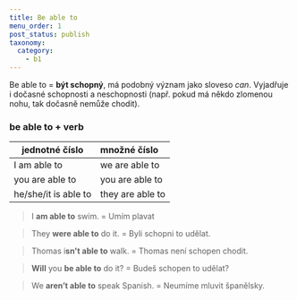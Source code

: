 ```yaml
---
title: Be able to
menu_order: 1
post_status: publish
taxonomy:
  category:
    - b1
---
```


Be able to = **být schopný**, má podobný význam jako sloveso _can_. Vyjadřuje i dočasné schopnosti a neschopnosti (např. pokud má někdo zlomenou nohu, tak dočasně nemůže chodit).

### be able to + verb

| jednotné číslo       | množné číslo     |
| -------------------- | :--------------- |
| I am able to         | we are able to   |
| you are able to      | you are able to  |
| he/she/it is able to | they are able to |

> I **am able to** swim. = Umím plavat

> They **were able to** do it. = Byli schopni to udělat.

> Thomas i**sn't able to** walk. = Thomas není schopen chodit.

> **Will** you **be able to** do it? = Budeš schopen to udělat?

> We **aren’t able to** speak Spanish. = Neumíme mluvit španělsky.
